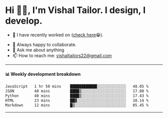 # Hi 👋🏻, I'm Vishal Tailor. I design, I develop.

- 🔭 I have recently worked on ([check here](https://vishaltailor.com)😁).
<!-- - 🎦 Currently watching: JavaScript: The Hard Parts By Will Sentance. -->
- 👯 Always happy to collaborate.
- 💬 Ask me about anything
- 📫 How to reach me: <a href="mailto:vishaltailors22@gmail.com">vishaltailors22@gmail.com</a>

<hr /> 
<h4>📊 Weekly development breakdown</h4>
<!--START_SECTION:waka-->

```txt
JavaScript   1 hr 50 mins    ████████████░░░░░░░░░░░░░   48.05 %
JSON         40 mins         ████▒░░░░░░░░░░░░░░░░░░░░   17.80 %
Python       40 mins         ████▒░░░░░░░░░░░░░░░░░░░░   17.43 %
HTML         23 mins         ██▓░░░░░░░░░░░░░░░░░░░░░░   10.14 %
Markdown     12 mins         █▒░░░░░░░░░░░░░░░░░░░░░░░   05.45 %
```

<!--END_SECTION:waka-->
<hr /> 

<!-- ![](./profile-3d-contrib/profile-green-animate.svg) -->
